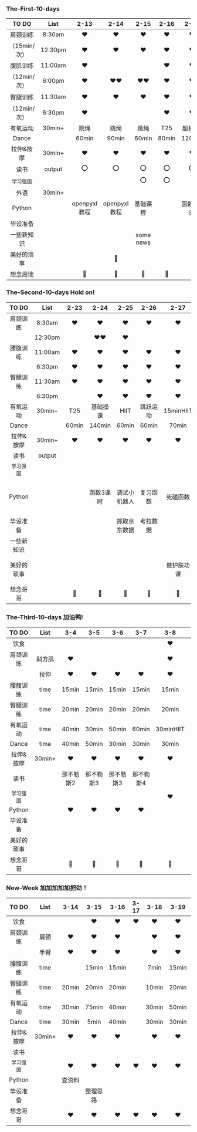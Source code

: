 ### The-First-10-days
|  TO DO   |  List  |  2-13  |  2-14  |  2-15  |  2-16  |  2-17  |  2-18  |  2-19  |  2-20  |  2-21  |  2-22  |
| :-----:  | :----: | :----: | :----: | :----: | :----: | :----: | :----: | :----: | :----: | :----: | :----: |
| 肩颈训练  | 8:30am |:hearts:|:hearts:|:hearts:|:hearts:|:hearts:|:hearts:|:hearts:|:hearts:|:hearts:|:hearts:|
|（15min/次）| 12:30pm|:hearts:|:hearts:|:hearts:|:hearts:|:hearts:|       |        |        |        |:hearts:|
| 腹肌训练  | 11:00am|:hearts:|        |         |:hearts:|:hearts:|:hearts:|:hearts:|:hearts:|:hearts:|:hearts:|  
|（12min/次）|6:00pm|:hearts:|:hearts::hearts:|:hearts::hearts:|:hearts:|:hearts:|:hearts:|:hearts:|:hearts:|:hearts:|:hearts:|
| 臀腿训练  | 11:30am |:hearts:|:hearts:|:hearts:|:hearts:|:hearts:|   :o:  |:hearts:|:hearts:|:hearts:|:hearts:|
|（12min/次）| 6:30pm |:hearts:|        |        |:hearts:|:hearts:|        |:hearts:| :o:  |:hearts:|:o:  |
| 有氧运动 | 30min+ | 跳绳     | 跳绳   |跳绳   |  T25     | 超模25 |  T25  |  T25   | T25  |   T25  | T25 |
| Dance   |        |  60min   |  90min | 60min |  80min  | 120min |  90min  | 60min  | 90min|  70min | 60min|
| 拉伸&按摩| 30min+ |:hearts:|:hearts:|:hearts:|:hearts:|:hearts:  |:hearts: |:hearts:|:hearts:|:hearts:|:hearts:|
|  读书   | output |   :o:   |   :o:  |  :o:  | :o:   |    :o:     |:o:      |       |:o:     |
|`学习强国`|        |        |        | :o:    |:o:    |||||
| 外语    | 30min+ |         |        |
| Python ||openpyxl教程|openpyxl教程|基础课程|             |函数2课时|函数4课时|函数3课时|复习函数|函数3课时|函数1.5课时|
| 毕设准备|         |         |      |        |
|一些新知识|        |         |      |some news|    |    |    |   Pycharm&Git&Dingtalk|||Pycharm&Dingtalk|
|美好的琐事|        |         |:memo:|         |
| 想念周瑞||:heartbeat:|:heartbeat:|:heartbeat:|:heartbeat:|:heartbeat:|:heartbeat:|:heartbeat:|:heartbeat:|:heartbeat:|:heartbeat:|
  




### The-Second-10-days    Hold on!
|  TO DO   |  List  |  2-23  |  2-24  |  2-25  |  2-26  |  2-27  |  2-28  |  2-29         |  3-1   |              3-2 |  3-3  |
| :-----:  | :----: | :----: | :----: | :----: | :----: | :----: | :----: | :----:        | :----: |           :----: | :----: |
| 肩颈训练 | 8:30am|:hearts:|:hearts:|:hearts:|:hearts:|:hearts:|:hearts:|                |:hearts:|:hearts:         |:hearts:|
|         |12:30pm||:hearts::hearts:|:hearts:|         |        |:hearts:|                                            |:hearts:|            
| 腰腹训练| 11:00am|:hearts:|:hearts:|:hearts:|:hearts:|:hearts:|:hearts:|                
|           |6:30pm|:hearts:|:hearts:|:hearts:|:hearts:|:hearts:|:hearts:|:hearts::hearts:|:hearts::hearts:|:hearts::hearts:|:hearts::hearts:|
| 臀腿训练| 11:30am|:hearts:|:hearts:|:hearts:|:hearts:|:hearts:|:hearts:|
|         | 6:30pm |        |:hearts:|:hearts:|:hearts:|:hearts:|:hearts:|:hearts::hearts:|:hearts::hearts:|:hearts::hearts:|:hearts::hearts:|
| 有氧运动 | 30min+|  T25   |基础操课| HIIT |跳跃运动|15minHIIT|50min操课|50min操课|40min操课|50min操课|50min操课|
| Dance   |        |  60min | 140min |  60min | 60min  | 70min  | 40min  | 30min  | 40min    |40min    |20min    |
| 拉伸&按摩| 30min+|:hearts:|:hearts:|:hearts:|:hearts:|:hearts:|:hearts:|:hearts:|:hearts:  |:hearts:  |:hearts: |
|  读书   | output |
|`学习强国`|        |
|Python |          |   |函数3课时|调试小机器人|复习函数|死磕函数|完结函数、哥哥的直播课|哥哥的直播课|死磕作业|
| 毕设准备|         | |          |抓取京东数据|考拉数据|        |        |
|一些新知识|        ||||||||
|美好的琐事|        |||||做护肤功课||认真地反省了自己|
|想念哥哥||:heartbeat:|:heartbeat:|:heartbeat:|:heartbeat:|:heartbeat:|:heartbeat:|:heartbeat:|:heartbeat:|:heartbeat:|:heartbeat:|


### The-Third-10-days    加油鸭!
|  TO DO  |  List  |  3-4  |  3-5  |  3-6  |  3-7  |  3-8  |  3-9  |  3-10 |  3-11   | 3-12   |  3-13  |
|:-----:  | :----: | :----: | :----: | :----: | :----: | :----: | :----: | :----:| :----: |:----: | :----: |
|   饮食  |        |        |        |        |        |:hearts:|:hearts:|       |        |        |:hearts:|
| 肩颈训练|斜方肌  |:hearts:|        |        |        |:hearts:|        |:hearts:|       |        |:hearts:|
|          |拉伸   |:hearts:|:hearts:|:hearts:|:hearts:|:hearts:|:hearts:|:hearts:|:hearts:|:hearts:|       |
| 腰腹训练| time   |  15min | 15min  | 15min |  15min |  15min |  15min |         |        |        |
| 臀腿训练| time   |  20min | 20min  | 20min |  20min |  20min |  20min |         |  20min |  20min |  20min |
| 有氧运动| time   |  40min | 30min  | 50min |  60min |30minHIIT|CM25min|低强度25min|散步1h| CM25min| 40min  |
| Dance   |time    |  40min | 50min  | 30min |  30min | 30min  |  150min| 120min |   90min |  90min | 50min  |
| 拉伸&按摩| 30min+|:hearts:|:hearts:|:hearts:|:hearts:|:hearts:|:hearts:|:hearts:|:hearts:|:hearts:|:hearts:|
|  读书   |        |那不勒斯2|那不勒斯3|那不勒斯3|那不勒斯4|    |        |        |那不勒斯完结|写读后感|    |
|`学习强国`|       |        |        |        |        |:hearts:|        |:hearts:|:hearts:|:hearts:|:hearts:|
|Python |          |:hearts:|:hearts:|:hearts:|:hearts:|        |        |        |        |        |        |
| 毕设准备|         |
|美好的琐事|        |
|想念哥哥||:heartbeat:|:heartbeat:|:heartbeat:|:heartbeat:|:heartbeat:|:heartbeat:|:heartbeat:|:heartbeat:|:heartbeat:|:heartbeat:|


### New-Week   加加加加加把劲！
|  TO DO  |  List  |  3-14  |  3-15  |  3-16  |  3-17  |  3-18  |  3-19  |  3-20 |  3-21   | 3-22   |  3-23  |
|:-----:  | :----: | :----: | :----: | :----: | :----: | :----: | :----: | :----:| :----:  |:----:  | :----: |
|   饮食  |        |        |:hearts:|:hearts:|:hearts:|:hearts:|:hearts:|:hearts:|
| 肩颈训练|  肩颈  |:hearts:|:hearts:|:hearts:|        |:hearts:|:hearts:|:hearts:|
|         |  手臂  |:hearts:|:hearts:|:hearts:|        |:hearts:|:hearts:|:hearts:|
| 腰腹训练| time   |        |  15min |  15min |        | 7min   | 15min  | 30min  |
| 臀腿训练| time   |  20min |  20min |  20min |        | 10min  | 20min  | 20min  |
| 有氧运动| time   |  30min |  75min |  40min |        | 30min  | 50min  | 0min   |
| Dance   |time    |  30min |  5min  |  40min |        | 30min  | 30min  | 60min  |
|拉伸&按摩| 30min+ |:hearts:|:hearts:|:hearts:|        |:hearts:|:hearts:|:hearts:|
|  读书   |        |        |        |
|`学习强国`|       |:hearts:|:hearts:|:hearts:|:hearts:|:hearts:|:hearts:|:hearts:|
|Python |          | 查资料 |        |
|毕设准备|         |        |整理思路|
|想念哥哥|         |:hearts:|:hearts:|:hearts:|:hearts:|:hearts:| :hearts:| :hearts:|
